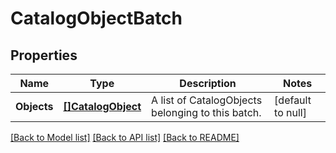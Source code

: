 # CatalogObjectBatch

## Properties

 Name        | Type                                    | Description                                       | Notes             
-------------|-----------------------------------------|---------------------------------------------------|-------------------
 **Objects** | [**[]CatalogObject**](CatalogObject.md) | A list of CatalogObjects belonging to this batch. | [default to null] 

[[Back to Model list]](../README.md#documentation-for-models) [[Back to API list]](../README.md#documentation-for-api-endpoints) [[Back to README]](../README.md)

